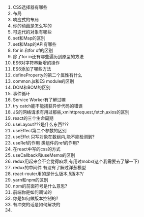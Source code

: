 1. CSS选择器有哪些
2. 布局
3. 响应式的布局
4. 你的动画是怎么写的
5. 可迭代的对象有哪些
6. set和Map的区别
7. set和Map的API有哪些
8. for in 和for of的区别
9. 除了for in还有哪些遍历到原型的方法
10. ES6对字符串新增的操作
11. ES6添加了哪些方法
12. defineProperty的第二个属性有什么
13. common.js和ES module的区别
14. DOM和BOM的区别
15. 事件循环
16. Service Worker有了解过嘛
17. try catch能不能捕获异步代码的错误
18. JS的网络请求有用过那些,xmlhttprequest,fetch,axios的区别
19. react的三个生命周期
20. useLayout???是什么东西???
21. useEffect第二个参数的区别
22. useEffct 只写对象在数组内,能不能检测到?
23. useRef的作用 类组件的ref的作用?
24. 在react中写的css的方式
25. useCallback和useMemo的区别
26. redux用起来会不会觉得麻烦,有用过mobx(这个我需要去了解一下)
27. redux的中间件 有没有了解过洋葱模型
28. react-router用的是什么版本,5版本?/
29. yarn和npm的区别
30. npm的前面符号是什么意思?
31. 前端你是如何调试的
32. 你是如何做版本控制的?
33. 有冲突的话是如何解决的
34. 